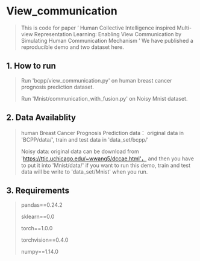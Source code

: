 # View_communication
> This is code for paper  ‘ Human Collective Intelligence inspired Multi-view Representation Learning: Enabling View Communication by Simulating Human Communication Mechanism ’
> We have published a reproducible demo and two dataset here.

## 1. How to run
> Run 'bcpp/view_communication.py' on human breast cancer prognosis prediction dataset.
> 
> Run 'Mnist/communication_with_fusion.py' on Noisy Mnist dataset.

## 2. Data Availablity
> human Breast Cancer Prognosis Prediction data： original data in 'BCPP/data/', train and test data in 'data_set/bcpp/'
> 
> Noisy data: original data can be download from 'https://ttic.uchicago.edu/~wwang5/dccae.html'， 
> and then you have to put it into 'Mnist/data/' if you want to run this demo, train and test data will be write to 'data_set/Mnist' when you run.

## 3. Requirements
> pandas==0.24.2 
> 
> sklearn==0.0 
> 
> torch==1.0.0 
> 
> torchvision==0.4.0
> 
> numpy==1.14.0
